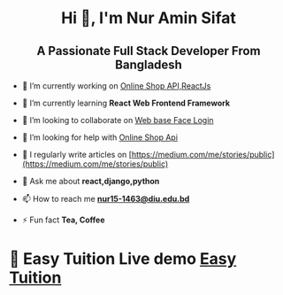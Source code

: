 <h1 align="center">Hi 👋, I'm Nur Amin Sifat</h1>
<h2 align="center">A Passionate Full Stack Developer From Bangladesh</h3>

- 🔭 I’m currently working on [Online Shop API,ReactJs](https://github.com/NurAminSifatTanha/shop_management_system_api)

- 🌱 I’m currently learning **React Web Frontend Framework**

- 👯 I’m looking to collaborate on [Web base Face Login](https://github.com/NurAminSifatTanha/Face-recognition-registration-and-login-system-OpenCv-Django)

- 🤝 I’m looking for help with [Online Shop Api](https://github.com/NurAminSifatTanha/shop_management_system_api)

- 📝 I regularly write articles on [https://medium.com/me/stories/public](https://medium.com/me/stories/public)

- 💬 Ask me about **react,django,python**

- 📫 How to reach me **nur15-1463@diu.edu.bd**

- ⚡ Fun fact **Tea, Coffee**
# 🔭 Easy Tuition Live demo  [Easy Tuition](https://etuition.herokuapp.com/)

